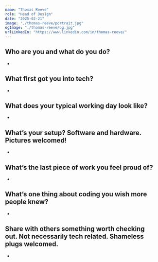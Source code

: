 ```yaml
---
name: "Thomas Reeve"
role: "Head of Design"
date: "2025-02-21"
image: "./thomas-reeve/portrait.jpg"
ogImage: "./thomas-reeve/og.jpg"
urlLinkedIn: "https://www.linkedin.com/in/thomas-reeve/"
---
```


## **Who are you and what do you do?**

-

## **What first got you into tech?**

-

## What does your typical working day look like?

-

## What’s your setup? Software and hardware. Pictures welcomed!

-

## What’s the last piece of work you feel proud of?

-

## What’s one thing about coding you wish more people knew?

-

## Share with others something worth checking out. Not necessarily tech related. Shameless plugs welcomed.

-

